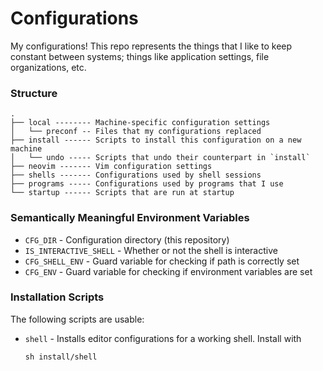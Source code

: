 # Configurations
My configurations! This repo represents the things that I like to keep constant between systems; things like
application settings, file organizations, etc.

### Structure

```
.
├── local -------- Machine-specific configuration settings
│   └── preconf -- Files that my configurations replaced
├── install ------ Scripts to install this configuration on a new machine
│   └── undo ----- Scripts that undo their counterpart in `install`
├── neovim ------- Vim configuration settings
├── shells ------- Configurations used by shell sessions
├── programs ----- Configurations used by programs that I use
└── startup ------ Scripts that are run at startup
```

### Semantically Meaningful Environment Variables

- `CFG_DIR` - Configuration directory (this repository)
- `IS_INTERACTIVE_SHELL` - Whether or not the shell is interactive
- `CFG_SHELL_ENV` - Guard variable for checking if path is correctly set
- `CFG_ENV` - Guard variable for checking if environment variables are set

### Installation Scripts
The following scripts are usable:

- `shell` - Installs editor configurations for a working shell. Install with

  ```
  sh install/shell
  ```



